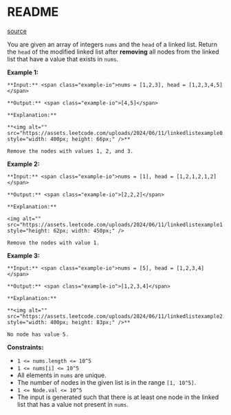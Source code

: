 # README #
[source](https://leetcode.com/problems/delete-nodes-from-linked-list-present-in-array/)

You are given an array of integers `nums` and the `head` of a linked list. Return the `head` of the modified linked list after **removing** all nodes from the linked list that have a value that exists in `nums`.


**Example 1:**

```
**Input:** <span class="example-io">nums = [1,2,3], head = [1,2,3,4,5]</span>

**Output:** <span class="example-io">[4,5]</span>

**Explanation:**

**<img alt="" src="https://assets.leetcode.com/uploads/2024/06/11/linkedlistexample0.png" style="width: 400px; height: 66px;" />**

Remove the nodes with values 1, 2, and 3.
```

**Example 2:**

```
**Input:** <span class="example-io">nums = [1], head = [1,2,1,2,1,2]</span>

**Output:** <span class="example-io">[2,2,2]</span>

**Explanation:**

<img alt="" src="https://assets.leetcode.com/uploads/2024/06/11/linkedlistexample1.png" style="height: 62px; width: 450px;" />

Remove the nodes with value 1.
```

**Example 3:**

```
**Input:** <span class="example-io">nums = [5], head = [1,2,3,4]</span>

**Output:** <span class="example-io">[1,2,3,4]</span>

**Explanation:**

**<img alt="" src="https://assets.leetcode.com/uploads/2024/06/11/linkedlistexample2.png" style="width: 400px; height: 83px;" />**

No node has value 5.
```


**Constraints:**


+ `1 <= nums.length <= 10^5`
+ `1 <= nums[i] <= 10^5`
+ All elements in `nums` are unique.
+ The number of nodes in the given list is in the range `[1, 10^5]`.
+ `1 <= Node.val <= 10^5`
+ The input is generated such that there is at least one node in the linked list that has a value not present in `nums`.


